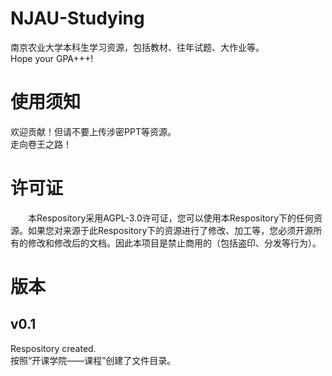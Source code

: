 # NJAU-Studying
南京农业大学本科生学习资源，包括教材、往年试题、大作业等。    
Hope your GPA+++!
# 使用须知
欢迎贡献！但请不要上传涉密PPT等资源。  
走向卷王之路！
# 许可证
&emsp;&emsp;本Respository采用AGPL-3.0许可证，您可以使用本Respository下的任何资源。如果您对来源于此Respository下的资源进行了修改、加工等，您必须开源所有的修改和修改后的文档。因此本项目是禁止商用的（包括盗印、分发等行为）。
# 版本
## v0.1
Respository created.    
按照“开课学院——课程”创建了文件目录。
